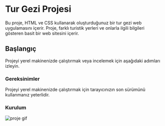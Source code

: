 ﻿# Tur Gezi Projesi

Bu proje, HTML ve CSS kullanarak oluşturduğunuz bir tur gezi web uygulamasını içerir. Proje, farklı turistik yerleri ve onlarla ilgili bilgileri gösteren basit bir web sitesini içerir.

## Başlangıç

Projeyi yerel makinenizde çalıştırmak veya incelemek için aşağıdaki adımları izleyin.

### Gereksinimler

Projeyi yerel makinenizde çalıştırmak için tarayıcınızın son sürümünü kullanmanız yeterlidir.

### Kurulum

![proje gif](https://github.com/avcisalih/tour-project/assets/101407606/6fb68409-b5c8-4839-b6d6-0e327d7fa2bb)

